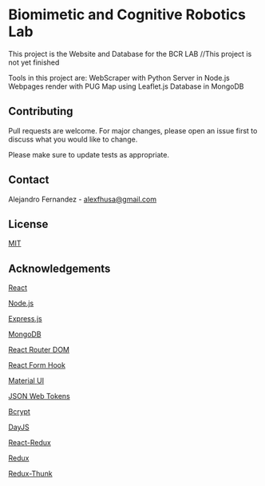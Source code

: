 # Biomimetic and Cognitive Robotics Lab

This project is the Website and Database for the BCR LAB
//This project is not yet finished

Tools in this project are:
WebScraper with Python
Server in Node.js
Webpages render with PUG
Map using Leaflet.js
Database in MongoDB

## Contributing

Pull requests are welcome. For major changes, please open an issue first to discuss what you would like to change.

Please make sure to update tests as appropriate.

## Contact

Alejandro Fernandez - [alexfhusa@gmail.com]()

## License

[MIT](https://choosealicense.com/licenses/mit/)

## Acknowledgements

[React](https://reactjs.org/)

[Node.js](https://nodejs.org/en/)

[Express.js](https://expressjs.com/)

[MongoDB](https://www.mongodb.com/)

[React Router DOM](https://www.mongodb.com/)

[React Form Hook](https://react-hook-form.com/)

[Material UI](https://material-ui.com/)

[JSON Web Tokens](https://jwt.io/)

[Bcrypt](https://www.npmjs.com/package/bcrypt)

[DayJS](https://github.com/iamkun/dayjs)

[React-Redux](https://react-redux.js.org/)

[Redux](https://redux.js.org/)

[Redux-Thunk](https://github.com/reduxjs/redux-thunk)

